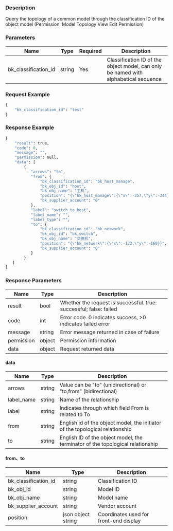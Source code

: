 ### Description

Query the topology of a common model through the classification ID of the object model (Permission: Model Topology View
Edit Permission)

### Parameters

| Name                 | Type   | Required | Description                                                                         |
|----------------------|--------|----------|-------------------------------------------------------------------------------------|
| bk_classification_id | string | Yes      | Classification ID of the object model, can only be named with alphabetical sequence |

### Request Example

```python
{
    "bk_classification_id": "test"
}
```

### Response Example

```python
{
    "result": true,
    "code": 0,
    "message": "",
    "permission": null,
    "data": [
        {
           "arrows": "to",
           "from": {
               "bk_classification_id": "bk_host_manage",
               "bk_obj_id": "host",
               "bk_obj_name": "主机",
               "position": "{\"bk_host_manage\":{\"x\":-357,\"y\":-344},\"lhmtest\":{\"x\":163,\"y\":75}}",
               "bk_supplier_account": "0"
           },
           "label": "switch_to_host",
           "label_name": "",
           "label_type": "",
           "to": {
               "bk_classification_id": "bk_network",
               "bk_obj_id": "bk_switch",
               "bk_obj_name": "交换机",
               "position": "{\"bk_network\":{\"x\":-172,\"y\":-160}}",
               "bk_supplier_account": "0"
           }
        }
   ]
}
```

### Response Parameters

| Name       | Type   | Description                                                        |
|------------|--------|--------------------------------------------------------------------|
| result     | bool   | Whether the request is successful. true: successful; false: failed |
| code       | int    | Error code. 0 indicates success, >0 indicates failed error         |
| message    | string | Error message returned in case of failure                          |
| permission | object | Permission information                                             |
| data       | object | Request returned data                                              |

#### data

| Name       | Type   | Description                                                                    |
|------------|--------|--------------------------------------------------------------------------------|
| arrows     | string | Value can be "to" (unidirectional) or "to,from" (bidirectional)                |
| label_name | string | Name of the relationship                                                       |
| label      | string | Indicates through which field From is related to To                            |
| from       | string | English id of the object model, the initiator of the topological relationship  |
| to         | string | English ID of the object model, the terminator of the topological relationship |

#### from、to

| Name                 | Type               | Description                            |
|----------------------|--------------------|----------------------------------------|
| bk_classification_id | string             | Classification ID                      |
| bk_obj_id            | string             | Model ID                               |
| bk_obj_name          | string             | Model name                             |
| bk_supplier_account  | string             | Vendor account                         |
| position             | json object string | Coordinates used for front-end display |
